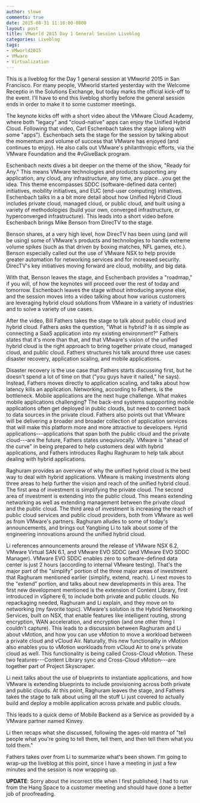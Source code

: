 ```yaml
---
author: slowe
comments: true
date: 2015-08-31 11:10:00-0800
layout: post
title: VMworld 2015 Day 1 General Session Liveblog
categories: Liveblog
tags:
- VMworld2015
- VMware
- Virtualization
---
```


This is a liveblog for the Day 1 general session at VMworld 2015 in San Francisco. For many people, VMworld started yesterday with the Welcome Receptio in the Solutions Exchange, but today marks the official kick-off to the event. I'll have to end this liveblog shortly before the general session ends in order to make it to some customer meetings.

The keynote kicks off with a short video about the VMware Cloud Academy, where both "legacy" and "cloud-native" apps can enjoy the Unified Hybrid Cloud. Following that video, Carl Eschenbach takes the stage (along with some "apps"). Eschenbach sets the stage for the session by talking about the momentum and volume of success that VMware has enjoyed (and continues to enjoy). He also calls out VMware's philanthropic efforts, via the VMware Foundation and the #vGiveBack program.

Eschenbach nexts dives a bit deeper on the theme of the show, "Ready for Any." This means VMware technologies and products supporting any application, any cloud, any infrastructure, any time, any place...you get the idea. This theme encompasses SDDC (software-defined data center) initiatives, mobility initiatives, and EUC (end-user computing) initiatives. Eschenbach talks in a a bit more detail about how Unified Hybrid Cloud includes private cloud, managed cloud, or public cloud, and built using a variety of methodologies (build your own, converged infrastructure, or hyperconverged infrastructure). This leads into a short video before Eschenbach brings Mike Benson from DirecTV to the stage.

Benson shares, at a very high level, how DirecTV has been using (and will be using) some of VMware's products and technologies to handle extreme volume spikes (such as that driven by boxing matches, NFL games, etc.). Benson especially called out the use of VMware NSX to help provide greater automation for networking services and for increased security. DirecTV's key initiatives moving forward are cloud, mobility, and big data.

With that, Benson leaves the stage, and Eschenbach provides a "roadmap," if you will, of how the keynotes will proceed over the rest of today and tomorrow. Eschenbach leaves the stage without introducing anyone else, and the session moves into a video talking about how various customers are leveraging hybrid cloud solutions from VMware in a variety of industries and to solve a variety of use cases.

After the video, Bill Fathers takes the stage to talk about public cloud and hybrid cloud. Fathers asks the question, "What is hybrid? Is it as simple as connecting a SaaS application into my existing environment?" Fathers states that it's more than that, and that VMware's vision of the unified hybrid cloud is the right approach to bring together private cloud, managed cloud, and public cloud. Fathers structures his talk around three use cases: disaster recovery, application scaling, and mobile applications.

Disaster recovery is the use case that Fathers starts discussing first, but he doesn't spend a lot of time on that ("you guys have it nailed," he says). Instead, Fathers moves directly to application scaling, and talks about how latency kills an application. Networking, according to Fathers, is the bottleneck. Mobile applications are the next huge challenge. What makes mobile applications challenging? The back-end systems suppporting mobile applications often get deployed in public clouds, but need to connect back to data sources in the private cloud. Fathers also points out that VMware will be delivering a broader and broader collection of application services that will make this platform more and more attractive to developers. Hyrid applications---applications that span both the public cloud and the private cloud---are the future, Fathers states unequivocally. VMware is "ahead of the curve" in being prepared to help customers deal with hybrid applications, and Fathers introduces Raghu Raghuram to help talk about dealing with hybrid applications.

Raghuram provides an overview of why the unified hybrid cloud is the best way to deal with hybrid applications. VMware is making investments along three areas to help further the vision and reach of the unified hybrid cloud. The first area of investment is simplifying the private cloud. The second area of investment is extending into the public cloud. This means extending networking as well as extending management between the private cloud and the public cloud. The third area of investment is increasing the reach of public cloud services and public cloud providers, both from VMware as well as from VMware's partners. Raghuram alludes to some of today's announcements, and brings out Yangbing Li to talk about some of the engineering innovations around the unified hybrid cloud.

Li references announcements around the release of VMware NSX 6.2, VMware Virtual SAN 6.1, and VMware EVO SDDC (and VMware EVO SDDC Manager). VMware EVO SDDC enables zero to software-defined data center is just 2 hours (according to internal VMware testing). That's the major part of the "simplify" portion of the three major areas of investment that Raghuram mentioned earlier (simplify, extend, reach). Li next moves to the "extend" portion, and talks about new developments in this area. The first new development mentioned is the extension of Content Library, first introduced in vSphere 6, to include both private and public clouds. No repackaging needed, Raghuram and Li explain, and they move on to networking (my favorite topic). VMware's solution is the Hybrid Networking Services, built on NSX, that enable features like intelligent routing, strong encryption, WAN acceleration, and encryption (and one other thing I couldn't capture). This leads to a discussion between Raghuram and Li about vMotion, and how you can use vMotion to move a workload between a private cloud and vCloud Air. Naturally, this new functionality in vMotion also enables you to vMotion workloads from vCloud Air to one's private cloud as well. This functionality is being called Cross-Cloud vMotion. These two features---Content Library sync and Cross-Cloud vMotion---are together part of Project Skyscraper.

Li next talks about the use of blueprints to instantiate applications, and how VMware is extending blueprints to include provisioning across both private and public clouds. At this point, Raghuram leaves the stage, and Fathers takes the stage to talk about using all the stuff Li just covered to actually build and deploy a mobile application across private and public clouds.

This leads to a quick demo of Mobile Backend as a Service as provided by a VMware partner named Kinvey.

Li then recaps what she discussed, following the ages-old mantra of "tell people what you're going to tell them, tell them, and then tell them what you told them."

Fathers takes over from Li to summarize what's been shown. I'm going to wrap-up the liveblog at this point, since I have a meeting in just a few minutes and the session is now wrapping up.

**UPDATE**: Sorry about the incorrect title when I first published; I had to run from the Hang Space to a customer meeting and should have done a better job of proofreading.

